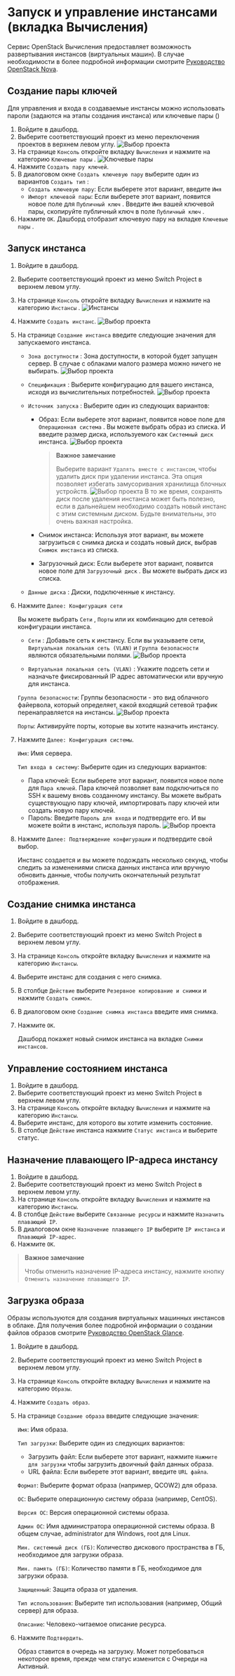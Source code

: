 # Запуск и управление инстансами (вкладка Вычисления)

Сервис OpenStack Вычисления предоставляет возможность развертывания инстансов (виртуальных машин). В случае необходимости в более подробной
информации смотрите [Руководство OpenStack Nova](https://docs.openstack.org/nova/latest/).

## Создание пары ключей

Для управления и входа в создаваемые инстансы можно использовать пароли
(задаются на этапы создания инстанса) или ключевые пары ()

1.  Войдите в дашборд.
2.  Выберите соответствующий проект из меню переключения проектов в верхнем левом углу. 
![Выбор проекта](../../../images/user_guide/01_projects.png)
3.  На странице `Консоль` откройте вкладку `Вычисления` и нажмите на категорию `Ключевые пары` .
![Ключевые пары](../../../images/user_guide/03_keypairs.png)
4.  Нажмите `Создать пару ключей`.
5.  В диалоговом окне `Создать ключевую пару` выберите один из вариантов `Создать тип` :
    -   `Создать ключевую пару`: Если выберете этот вариант, введите `Имя`
    -   `Импорт ключевой пары`: Если выберете этот вариант, появится новое поле для `Публичный ключ` . Введите `Имя` вашей ключевой пары, скопируйте публичный ключ в поле `Публичный ключ` .
6.  Нажмите `OK`. Дашборд отобразит ключевую пару на вкладке `Ключевые пары` .

## Запуск инстанса

1.  Войдите в дашборд.
2.  Выберите соответствующий проект из меню Switch Project в верхнем левом углу.
3.  На странице `Консоль` откройте вкладку `Вычисления` и нажмите на категорию `Инстансы` .
![Инстансы](../../../images/user_guide/02_instances.png)
4.  Нажмите `Создать инстанс`.
![Выбор проекта](../../../images/user_guide/04_create_instance.png)
5.  На странице `Создание инстанса` введите следующие значения для запускаемого инстанса.

    - `Зона доступности` : Зона доступности, в которой будет запущен сервер. В случае с облаками малого размера можно ничего не выбирать.
    ![Выбор проекта](../../../images/user_guide/05_config_az.png)
    

    - `Спецификация` : Выберите конфигурацию для вашего инстанса, исходя из вычислительных потребностей.
    ![Выбор проекта](../../../images/user_guide/06_config_flavor.png)

    - `Источник запуска` : Выберите один из следующих вариантов:

        -   Образ: Если выберете этот вариант, появится новое поле для `Операционная система` . Вы можете выбрать образ из списка. И введите размер диска, используемого как `Системный диск` инстанса.
        ![Выбор проекта](../../../images/user_guide/07_config_os.png)

            > **Важное замечание**
            > 
            > Выберите вариант `Удалять вместе с инстансом`, чтобы удалить диск при удалении инстанса. Эта опция позволяет избегать замусоривания хранилища блочных устройств. 
            > ![Выбор проекта](../../../images/user_guide/08_config_volume.png)
            > В то же время, сохранять диск после удаления инстанса может быть полезно, если в дальнейшем необходимо создать новый инстанс с этим системным диском. Будьте внимательны, это очень важная настройка.

        -   Снимок инстанса: Используя этот вариант, вы можете загрузиться с снимка диска и создать новый диск, выбрав `Снимок инстанса` из списка.

        -   Загрузочный диск: Если выберете этот вариант, появится новое поле для `Загрузочный диск` . Вы можете выбрать диск из списка.

    - `Данные диска` : Диски, подключенные к инстансу.

6.  Нажмите `Далее: Конфигурация сети`

    Вы можете выбрать `Сети` , `Порты` или их комбинацию для сетевой конфигурации инстанса.

    - `Сети` : Добавьте сеть к инстансу. Если вы указываете сети, `Виртуальная локальная сеть (VLAN)` и `Группа безопасности` являются обязательными полями.
    ![Выбор проекта](../../../images/user_guide/09_config_net_virt.png)

    - `Виртуальная локальная сеть (VLAN)` : Укажите подсеть сети и назначьте фиксированный IP адрес автоматически или вручную для инстанса.

    `Группа безопасности`: Группы безопасности - это вид облачного файервола, который определяет, какой входящий сетевой трафик перенаправляется на инстансы.
    ![Выбор проекта](../../../images/user_guide/10_config_security_group.png)

    `Порты`: Активируйте порты, которые вы хотите назначить инстансу.

7.  Нажмите `Далее: Конфигурация системы`.

    `Имя`: Имя сервера.

    `Тип входа в систему`: Выберите один из следующих вариантов:

    -   Пара ключей: Если выберете этот вариант, появится новое поле для `Пара ключей`. Пара ключей позволяет вам подключиться по SSH к вашему вновь созданному инстансу. Вы можете выбрать существующую пару ключей, импортировать пару ключей или создать новую пару ключей.
    -   Пароль: Введите `Пароль для входа` и подтвердите его. И вы можете войти в инстанс, используя пароль.
    ![Выбор проекта](../../../images/user_guide/11_config_password.png)

8.  Нажмите `Далее: Подтверждение конфигурации` и подтвердите свой выбор.

    Инстанс создается и вы можете подождать несколько секунд, чтобы следить за изменениями списка данных инстанса или вручную обновить данные, чтобы получить окончательный результат отображения.

## Создание снимка инстанса

1.  Войдите в дашборд.
2.  Выберите соответствующий проект из меню Switch Project в верхнем левом углу.
3.  На странице `Консоль` откройте вкладку `Вычисления` и нажмите на категорию `Инстансы`.
4.  Выберите инстанс для создания с него снимка.
5.  В столбце `Действие` выберите `Резервное копирование и снимки` и нажмите `Создать снимок`.
6.  В диалоговом окне `Создание снимка инстанса` введите имя снимка.
7.  Нажмите `OK`.

    Дашборд покажет новый снимок инстанса на вкладке `Снимки инстансов`.

## Управление состоянием инстанса

1.  Войдите в дашборд.
2.  Выберите соответствующий проект из меню Switch Project в верхнем левом углу.
3.  На странице `Консоль` откройте вкладку `Вычисления` и нажмите на категорию `Инстансы`.
4.  Выберите инстанс, для которого вы хотите изменить состояние.
5.  В столбце `Действие` инстанса нажмите `Статус инстанса` и выберите статус.

## Назначение плавающего IP-адреса инстансу

1.  Войдите в дашборд.
2.  Выберите соответствующий проект из меню Switch Project в верхнем левом углу.
3.  На странице `Консоль` откройте вкладку `Вычисления` и нажмите на категорию `Инстансы`.
4.  В столбце `Действие` выберите `Связанные ресурсы` и нажмите `Назначить плавающий IP`.
5.  В диалоговом окне `Назначение плавающего IP` выберите `IP инстанса` и `Плавающий IP-адрес`.
6.  Нажмите `OK`.


> **Важное замечание**
> 
> Чтобы отменить назначение IP-адреса инстансу, нажмите кнопку `Отменить назначение плавающего IP`.

## Загрузка образа

Образы используются для создания виртуальных машинных инстансов в облаке. Для получения более подробной информации о создании файлов образов смотрите [Руководство OpenStack Glance](https://docs.openstack.org/glance/latest/).

1.  Войдите в дашборд.
2.  Выберите соответствующий проект из меню Switch Project в верхнем левом углу.
3.  На странице `Консоль` откройте вкладку `Вычисления` и нажмите на категорию `Образы`.
4.  Нажмите `Создать образ`.
5.  На странице `Создание образа` введите следующие значения:

    `Имя`: Имя образа.

    `Тип загрузки`: Выберите один из следующих вариантов:

    -   Загрузить файл: Если выберете этот вариант, нажмите `Нажмите для загрузки` чтобы загрузить двоичный файл данных образа.
    -   URL файла: Если выберете этот вариант, введите `URL файла`.

    `Формат`: Выберите формат образа (например, QCOW2) для образа.

    `ОС`: Выберите операционную систему образа (например, CentOS).

    `Версия ОС`: Версия операционной системы образа.

    `Админ ОС`: Имя администратора операционной системы образа. В общем случае, administrator для Windows, root для Linux.

    `Мин. системный диск (ГБ)`: Количество дискового пространства в ГБ, необходимое для загрузки образа.

    `Мин. память (ГБ)`: Количество памяти в ГБ, необходимое для загрузки образа.

    `Защищенный`: Защита образа от удаления.

    `Тип использования`: Выберите тип использования (например, Общий сервер) для образа.

    `Описание`: Человеко-читаемое описание ресурса.

6.  Нажмите `Подтвердить`.

    Образ ставится в очередь на загрузку. Может потребоваться некоторое время, прежде чем статус изменится с Очереди на Активный.
